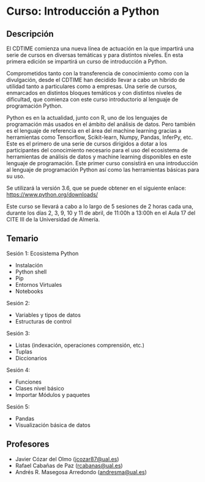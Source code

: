 # Curso: Introducción a Python

## Descripción
El CDTIME comienza una nueva línea de actuación en la que impartirá una serie de cursos en diversas temáticas y para distintos niveles.
En esta primera edición se impartirá un curso de introducción a Python.

Comprometidos tanto con la transferencia de conocimiento como con la divulgación, desde el CDTIME han decidido llevar a cabo un híbrido de utilidad tanto a particulares como a empresas. Una serie de cursos, enmarcados en distintos bloques temáticos y con distintos niveles de dificultad, que comienza con este curso introductorio al lenguaje de programación Python.

Python es en la actualidad, junto con R, uno de los lenguajes de programación más usados en el ámbito del análisis de datos. Pero también es el lenguaje de referencia en el área del machine learning gracias a herramientas como Tensorflow, Scikit-learn, Numpy, Pandas, InferPy, etc. Este es el primero de una serie de cursos dirigidos a dotar a los participantes del conocimiento necesario para el uso del ecosistema de herramientas de análisis de datos y machine learning disponibles en este lenguaje de programación. Este primer curso consistirá en una introducción al lenguaje de programación Python así como las herramientas básicas para su uso.

Se utilizará la versión 3.6, que se puede obtener en el siguiente enlace: https://www.python.org/downloads/

Este curso se llevará a cabo a lo largo de 5 sesiones de 2 horas cada una, durante los días 2, 3, 9, 10 y 11 de abril, de 11:00h a 13:00h en el Aula 17 del CITE III de la Universidad de Almería.


## Temario

Sesión 1: Ecosistema Python
 - Instalación
 - Python shell
 - Pip
 - Entornos Virtuales
 - Notebooks

Sesión 2:
 - Variables y tipos de datos
 - Estructuras de control
 
 Sesión 3:
  - Listas (indexación, operaciones comprensión, etc.)
  - Tuplas
  - Diccionarios

Sesión 4:
 - Funciones
 - Clases nivel básico
  - Importar Módulos y paquetes

Sesión 5:
 - Pandas
 - Visualización básica de datos


## Profesores

- Javier Cózar del Olmo (jcozar87@ual.es)
- Rafael Cabañas de Paz (rcabanas@ual.es)
- Andrés R. Masegosa Arredondo (andresma@ual.es)
